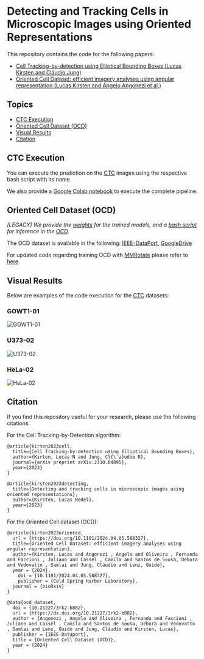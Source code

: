 # Detecting and Tracking Cells in Microscopic Images using Oriented Representations

This repository contains the code for the following papers:
- [Cell Tracking-by-detection using Elliptical Bounding Boxes (Lucas Kirsten and Cláudio Jung)](https://arxiv.org/abs/2310.04895)
- [Oriented Cell Dataset: efficient imagery analyses using angular representation (Lucas Kirsten and Angelo Angonezi et al.)](https://www.biorxiv.org/content/10.1101/2024.04.05.588327v1)

## Topics

- [CTC Execution](#ctc-execution)
- [Oriented Cell Dataset (OCD)](#oriented-cell-dataset-ocd)
- [Visual Results](#visual-results)
- [Citation](#citation)

## CTC Execution

You can execute the prediction on the [CTC](http://celltrackingchallenge.net/) images using the respective bash script with its name.

We also provide a [Google Colab notebook](https://github.com/LucasKirsten/Deep-Cell-Tracking-EBB/blob/master/ISBI_Cell_Tracking.ipynb) to execute the complete pipeline.

## Oriented Cell Dataset (OCD)

*[LEGACY] We provide the [weights](https://drive.google.com/drive/u/0/folders/13N4G9k1E6wO3-RWXQv0pXMI8-4bZeBKo) for the trained models, and a [bash script](https://github.com/LucasKirsten/Deep-Cell-Tracking-EBB/blob/master/RotationDetection/make_prediction.sh) for inference in the [OCD](https://ieee-dataport.org/documents/oriented-cell-dataset-ocd).*

The OCD dataset is available in the following: [IEEE-DataPort](https://ieee-dataport.org/documents/oriented-cell-dataset-ocd), [GoogleDrive](https://drive.google.com/drive/folders/1vREKlRz9QkSWrUApkZamv_oUrw3tOFI3?usp=drive_link)

For updated code regarding training OCD with [MMRotate](https://github.com/open-mmlab/mmrotate) please refer to [here](https://github.com/jhlmarques/OCDDataset).

## Visual Results

Below are examples of the code execution for the [CTC](http://celltrackingchallenge.net/) datasets:

### GOWT1-01
![GOWT1-01](images/GOWT1-01.gif)

### U373-02
![U373-02](images/U373-02.gif)

### HeLa-02
![HeLa-02](images/HeLa-02.gif)

## Citation

If you find this repository useful for your research, please use the following citations.

For the Cell Tracking-by-Detection algorithm:
```
@article{kirten2023cell,
  title={Cell Tracking-by-detection using Elliptical Bounding Boxes},
  author={Kirten, Lucas N and Jung, Cl{\'a}udio R},
  journal={arXiv preprint arXiv:2310.04895},
  year={2023}
}

@article{kirsten2023detecting,
  title={Detecting and tracking cells in microscopic images using oriented representations},
  author={Kirsten, Lucas Nedel},
  year={2023}
}
```

For the Oriented Cell dataset (OCD):

```
@article{kirten2023oriented,
  url = {https://doi.org/10.1101/2024.04.05.588327},
  title={Oriented Cell Dataset: efficient imagery analyses using angular representation},
  author={Kirsten, Lucas and Angonezi , Angelo and Oliveira , Fernanda and Faccioni , Juliano and Cassel , Camila and Santos de Sousa, Débora and Vedovatto , Samlai and Jung, Cláudio and Lenz, Guido},
  year = {2024},
	doi = {10.1101/2024.04.05.588327},
	publisher = {Cold Spring Harbor Laboratory},
  journal = {bioRxiv}
}

@data{ocd_dataset,
  doi = {10.21227/3rk2-b882},
  url = {https://dx.doi.org/10.21227/3rk2-b882},
  author = {Angonezi , Angelo and Oliveira , Fernanda and Faccioni , Juliano and Cassel , Camila and Santos de Sousa, Débora and Vedovatto , Samlai and Lenz, Guido and Jung, Cláudio and Kirsten, Lucas},
  publisher = {IEEE Dataport},
  title = {Oriented Cell Dataset (OCD)},
  year = {2024}
}
```
